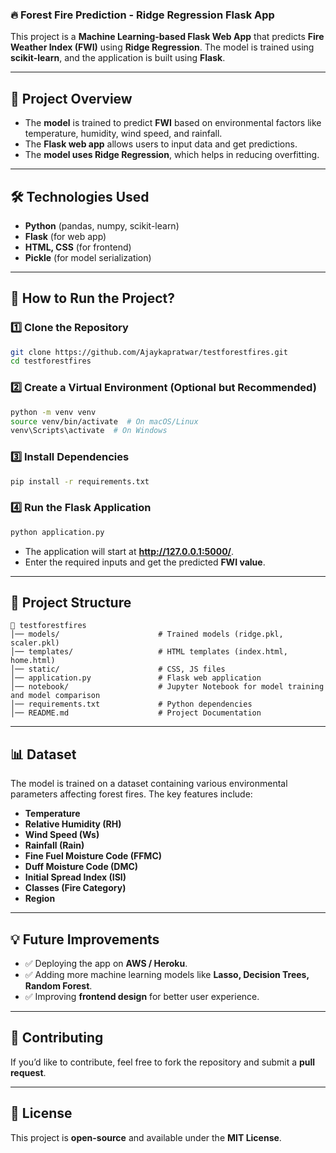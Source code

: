### 🔥 **Forest Fire Prediction - Ridge Regression Flask App**  

This project is a **Machine Learning-based Flask Web App** that predicts **Fire Weather Index (FWI)** using **Ridge Regression**. The model is trained using **scikit-learn**, and the application is built using **Flask**.  

---

## 📌 **Project Overview**  

- The **model** is trained to predict **FWI** based on environmental factors like temperature, humidity, wind speed, and rainfall.  
- The **Flask web app** allows users to input data and get predictions.  
- The **model uses Ridge Regression**, which helps in reducing overfitting.  

---

## 🛠 **Technologies Used**  

- **Python** (pandas, numpy, scikit-learn)  
- **Flask** (for web app)  
- **HTML, CSS** (for frontend)  
- **Pickle** (for model serialization)  

---

## 🚀 **How to Run the Project?**  

### **1️⃣ Clone the Repository**  
```bash
git clone https://github.com/Ajaykapratwar/testforestfires.git
cd testforestfires
```

### **2️⃣ Create a Virtual Environment (Optional but Recommended)**  
```bash
python -m venv venv
source venv/bin/activate  # On macOS/Linux
venv\Scripts\activate  # On Windows
```

### **3️⃣ Install Dependencies**  
```bash
pip install -r requirements.txt
```

### **4️⃣ Run the Flask Application**  
```bash
python application.py
```

- The application will start at **http://127.0.0.1:5000/**.  
- Enter the required inputs and get the predicted **FWI value**.

---

## 📂 **Project Structure**  

```
📂 testforestfires
│── models/                      # Trained models (ridge.pkl, scaler.pkl)
│── templates/                   # HTML templates (index.html, home.html)
│── static/                      # CSS, JS files
│── application.py               # Flask web application
│── notebook/                    # Jupyter Notebook for model training and model comparison
│── requirements.txt             # Python dependencies
│── README.md                    # Project Documentation
```

---

## 📊 **Dataset**  
The model is trained on a dataset containing various environmental parameters affecting forest fires. The key features include:  

- **Temperature**  
- **Relative Humidity (RH)**  
- **Wind Speed (Ws)**  
- **Rainfall (Rain)**  
- **Fine Fuel Moisture Code (FFMC)**  
- **Duff Moisture Code (DMC)**  
- **Initial Spread Index (ISI)**  
- **Classes (Fire Category)**  
- **Region**  

---

## 💡 **Future Improvements**  

- ✅ Deploying the app on **AWS / Heroku**.  
- ✅ Adding more machine learning models like **Lasso, Decision Trees, Random Forest**.  
- ✅ Improving **frontend design** for better user experience.  

---

## 🤝 **Contributing**  
If you’d like to contribute, feel free to fork the repository and submit a **pull request**.  

---

## 📜 **License**  
This project is **open-source** and available under the **MIT License**.  

